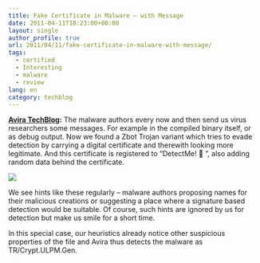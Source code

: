```yaml
---
title: Fake Certificate in Malware – with Message
date: 2011-04-11T18:23:00+00:00
layout: single
author_profile: true
url: 2011/04/11/fake-certificate-in-malware-with-message/
tags:
  - certified
  - Interesting
  - malware
  - review
lang: en
category: techblog
---
```

<div dir="ltr" trbidi="on">
  <b><a href="http://techblog.avira.com/">Avira TechBlog</a>:</b> The malware authors every now and then send us virus researchers some messages. For example in the compiled binary itself, or as debug output. Now we found a Zbot Trojan variant which tries to evade detection by carrying a digital certificate and therewith looking more legitimate. And this certificate is registered to “DetectMe! 🙂 ”, also adding random data behind the certificate.<span><br /></span></p> 
  
  <div>
    <a href="http://1.bp.blogspot.com/-n_9RunuAv6I/TaM_zuXlwuI/AAAAAAAADz8/cLaRwBCB58E/s1600/zbot.fake_.certificate.1.png" imageanchor="1"><img border="0" src="http://1.bp.blogspot.com/-n_9RunuAv6I/TaM_zuXlwuI/AAAAAAAADz8/cLaRwBCB58E/s1600/zbot.fake_.certificate.1.png" /></a>
  </div>
  
  <p>
    <span></span>
  </p>
  
  <p>
    We see hints like these regularly – malware authors proposing names for their malicious creations or suggesting a place where a signature based detection would be suitable. Of course, such hints are ignored by us for detection but make us smile for a short time.
  </p>
  
  <p>
    In this special case, our heuristics already notice other suspicious properties of the file and Avira thus detects the malware as TR/Crypt.ULPM.Gen.
  </p>
</div>